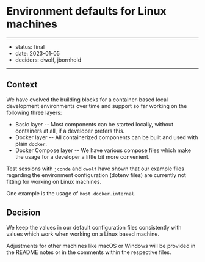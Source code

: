 # Environment defaults for Linux machines


---

- status: final
- date: 2023-01-05
- deciders: dwolf, jbornhold

---

## Context

We have evolved the building blocks for a container-based local development
environments over time and support so far working on the following three layers:

- Basic layer -- Most components can be started locally, without containers at
  all, if a developer prefers this.
- Docker layer -- All containerized components can be built and used with plain
  `docker`.
- Docker Compose layer -- We have various compose files which make the usage for
  a developer a little bit more convenient.

Test sessions with `jconde` and `dwolf` have shown that our example files
regarding the environment configuration (dotenv files) are currently not fitting
for working on Linux machines.

One example is the usage of `host.docker.internal`.


## Decision

We keep the values in our default configuration files consistently with values
which work when working on a Linux based machine.

Adjustments for other machines like macOS or Windows will be provided in the
README notes or in the comments within the respective files.
